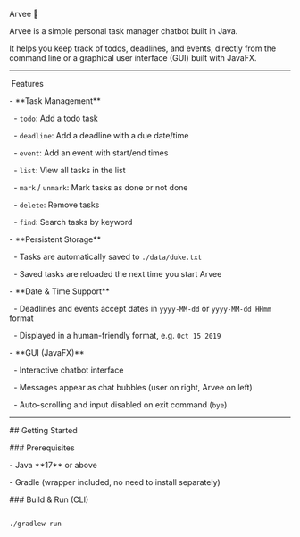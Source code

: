 Arvee 🤖



Arvee is a simple personal task manager chatbot built in Java.  

It helps you keep track of todos, deadlines, and events, directly from the command line or a graphical user interface (GUI) built with JavaFX.



---



&nbsp;Features



\- \*\*Task Management\*\*

&nbsp; - `todo`: Add a todo task

&nbsp; - `deadline`: Add a deadline with a due date/time

&nbsp; - `event`: Add an event with start/end times

&nbsp; - `list`: View all tasks in the list

&nbsp; - `mark` / `unmark`: Mark tasks as done or not done

&nbsp; - `delete`: Remove tasks

&nbsp; - `find`: Search tasks by keyword



\- \*\*Persistent Storage\*\*

&nbsp; - Tasks are automatically saved to `./data/duke.txt`

&nbsp; - Saved tasks are reloaded the next time you start Arvee



\- \*\*Date \& Time Support\*\*

&nbsp; - Deadlines and events accept dates in `yyyy-MM-dd` or `yyyy-MM-dd HHmm` format

&nbsp; - Displayed in a human-friendly format, e.g. `Oct 15 2019`



\- \*\*GUI (JavaFX)\*\*

&nbsp; - Interactive chatbot interface

&nbsp; - Messages appear as chat bubbles (user on right, Arvee on left)

&nbsp; - Auto-scrolling and input disabled on exit command (`bye`)



---



\##  Getting Started



\### Prerequisites

\- Java \*\*17\*\* or above

\- Gradle (wrapper included, no need to install separately)



\### Build \& Run (CLI)

```bash

./gradlew run



